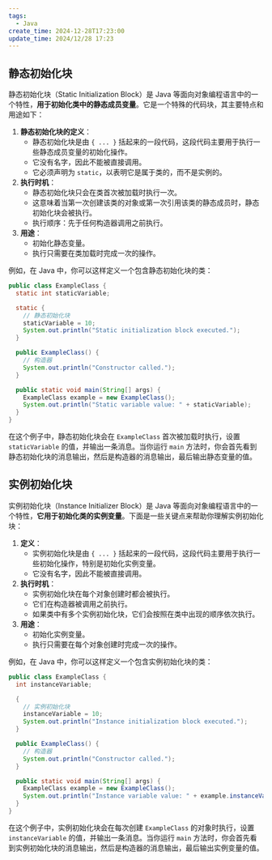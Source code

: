 ```yaml
---
tags:
  - Java
create_time: 2024-12-28T17:23:00
update_time: 2024/12/28 17:23
---
```


## 静态初始化块

静态初始化块（Static Initialization Block）是 Java 等面向对象编程语言中的一个特性，**用于初始化类中的静态成员变量**。它是一个特殊的代码块，其主要特点和用途如下：

1. **静态初始化块的定义**：
    - 静态初始化块是由 `{ ... }` 括起来的一段代码，这段代码主要用于执行一些静态成员变量的初始化操作。
    - 它没有名字，因此不能被直接调用。
    - 它必须声明为 `static`，以表明它是属于类的，而不是实例的。
2. **执行时机**：
    - 静态初始化块只会在类首次被加载时执行一次。
    - 这意味着当第一次创建该类的对象或第一次引用该类的静态成员时，静态初始化块会被执行。
    - 执行顺序：先于任何构造器调用之前执行。
3. **用途**：
    - 初始化静态变量。
    - 执行只需要在类加载时完成一次的操作。

例如，在 Java 中，你可以这样定义一个包含静态初始化块的类：

```java
public class ExampleClass {  
  static int staticVariable;  

  static {  
    // 静态初始化块  
    staticVariable = 10;  
    System.out.println("Static initialization block executed.");  
  }  

  public ExampleClass() {  
    // 构造器  
    System.out.println("Constructor called.");  
  }  

  public static void main(String[] args) {  
    ExampleClass example = new ExampleClass();  
    System.out.println("Static variable value: " + staticVariable);  
  }  
}
```

在这个例子中，静态初始化块会在 `ExampleClass` 首次被加载时执行，设置 `staticVariable` 的值，并输出一条消息。当你运行 `main` 方法时，你会首先看到静态初始化块的消息输出，然后是构造器的消息输出，最后输出静态变量的值。

## 实例初始化块

实例初始化块（Instance Initializer Block）是 Java 等面向对象编程语言中的一个特性，**它用于初始化类的实例变量**。下面是一些关键点来帮助你理解实例初始化块：

1. **定义**：
    - 实例初始化块是由 `{ ... }` 括起来的一段代码，这段代码主要用于执行一些初始化操作，特别是初始化实例变量。
    - 它没有名字，因此不能被直接调用。
2. **执行时机**：
    - 实例初始化块在每个对象创建时都会被执行。
    - 它们在构造器被调用之前执行。
    - 如果类中有多个实例初始化块，它们会按照在类中出现的顺序依次执行。
3. **用途**：
    - 初始化实例变量。
    - 执行只需要在每个对象创建时完成一次的操作。

例如，在 Java 中，你可以这样定义一个包含实例初始化块的类：

```java
public class ExampleClass {  
  int instanceVariable;  

  {  
    // 实例初始化块  
    instanceVariable = 10;  
    System.out.println("Instance initialization block executed.");  
  }  

  public ExampleClass() {  
    // 构造器  
    System.out.println("Constructor called.");  
  }  

  public static void main(String[] args) {  
    ExampleClass example = new ExampleClass();  
    System.out.println("Instance variable value: " + example.instanceVariable);  
  }  
}
```

在这个例子中，实例初始化块会在每次创建 `ExampleClass` 的对象时执行，设置 `instanceVariable` 的值，并输出一条消息。当你运行 `main` 方法时，你会首先看到实例初始化块的消息输出，然后是构造器的消息输出，最后输出实例变量的值。
